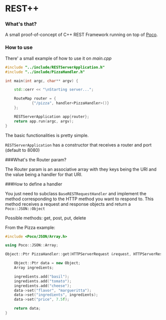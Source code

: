 # REST++

### What's that?
A small proof-of-concept of C++ REST Framework running on top of [Poco](https://pocoproject.org/).

### How to use
There' a small example of how to use it on *main.cpp*

``` c++
#include "../include/RESTServerApplication.h"
#include "../include/PizzaHandler.h"

int main(int argc, char** argv) {

    std::cerr << "\nStarting server...";

    RouteMap router = {
            {"/pizza", handler<PizzaHandler>()}
    };

    RESTServerApplication app{router};
    return app.run(argc, argv);
}
```

The basic functionalities is pretty simple.

`RESTServerApplication` has a constructor that receives a router and port (default to 8080) 

###What's the Router param?

The Router param is an associative array with they keys being the URI and the value being a handler for that URI.

###How to define a handler

You just need to subclass `BaseRESTRequestHandler` and implement the method corresponding to the HTTP method you want to respond to.
This method receives a request and response objects and return a `Poco::JSON::Object`

Possible methods: get, post, put, delete

From the Pizza example:
``` c++
#include <Poco/JSON/Array.h>

using Poco::JSON::Array;

Object::Ptr PizzaHandler::get(HTTPServerRequest &request, HTTPServerResponse &response) {

    Object::Ptr data = new Object;
    Array ingredients;

    ingredients.add("basil");
    ingredients.add("tomato");
    ingredients.add("cheese");
    data->set("flavor", "margueritta");
    data->set("ingredients", ingredients);
    data->set("price", 7.5f);

    return data;
}
```
